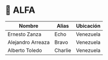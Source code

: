 # 🗿 ALFA

| **Nombre**  | **Alias** | **Ubicación** |
| ------------- | ------------- | ------------- |
| Ernesto Zanza  | Echo  | Venezuela |
| Alejandro Arreaza  | Bravo  | Venezuela |
| Alberto Toledo  | Charlie  | Venezuela |
